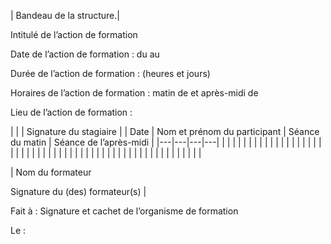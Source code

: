 
| Bandeau de la structure.|

Intitulé de l’action de formation

Date de l’action de formation : du 		au 

Durée de l’action de formation : (heures et jours)
   
Horaires de l’action de formation : matin de			et après-midi de 

Lieu de l’action de formation :			   


|   |   | Signature du stagiaire |
| Date  | Nom et prénom du participant | Séance du matin | Séance de l’après-midi |
|---|---|---|---|
|   |   |   |   |
|   |   |   |   |
|   |   |   |   |
|   |   |   |   |
|   |   |   |   |
|   |   |   |   |
|   |   |   |   |
|   |   |   |   |
|   |   |   |   |
|   |   |   |   |
|   |   |   |   |


| Nom du formateur

Signature du (des) formateur(s) |

Fait à :						Signature et cachet de l’organisme de formation

Le :
